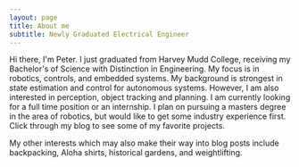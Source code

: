 ```yaml
---
layout: page
title: About me
subtitle: Newly Graduated Electrical Engineer
---
```


Hi there, I'm Peter. I just graduated from Harvey Mudd College, receiving my Bachelor's of Science with Distinction
in Engineering. My focus is in robotics, controls, and embedded systems. My background is strongest in state estimation and control for autonomous systems. However, I am also interested in perception, object tracking and planning. I am currently looking for a full time position or an internship. I plan on pursuing a masters degree in the area of robotics, but would like to get some industry experience first. Click through my blog to see some of my favorite projects. 


My other interests which may also make their way into blog posts include backpacking, Aloha shirts, historical gardens, and weightlifting. 

